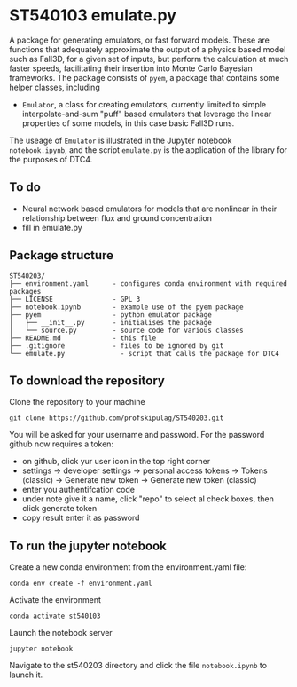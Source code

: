 # ST540103 emulate.py
A package for generating emulators, or fast forward models. These are functions that adequately approximate the output of a physics based model such as Fall3D, for a given set of inputs, but perform the calculation at much faster speeds, facilitating their insertion into Monte Carlo Bayesian frameworks. The package consists of `pyem`, a package that contains some helper classes, including

 * `Emulator`, a class for creating emulators, currently limited to simple interpolate-and-sum "puff" based emulators that leverage the linear properties of some models, in this case basic Fall3D runs.

The useage of `Emulator` is illustrated in the Jupyter notebook `notebook.ipynb`, and the script `emulate.py` is the application of the library for the purposes of DTC4. 

## To do
 * Neural network based emulators for models that are nonlinear in their relationship between flux and ground concentration
 * fill in emulate.py
 
## Package structure


    ST540203/
    ├── environment.yaml      - configures conda environment with required packages
    ├── LICENSE               - GPL 3
    ├── notebook.ipynb        - example use of the pyem package
    ├── pyem                  - python emulator package
    │   ├── __init__.py       - initialises the package
    │   └── source.py         - source code for various classes
    ├── README.md             - this file
    ├── .gitignore            - files to be ignored by git
    └── emulate.py              - script that calls the package for DTC4


## To download the repository
Clone the repository to your machine

    git clone https://github.com/profskipulag/ST540203.git

You will be asked for your username and password. For the password github now requires a token:
- on github, click yur user icon in the top right corner
- settings -> developer settings -> personal access tokens -> Tokens (classic) -> Generate new token -> Generate new token (classic) 
- enter you authentifcation code
- under note give it a name, click "repo" to select al check boxes, then click generate token
- copy result enter it as password

## To run the jupyter notebook
Create a new conda environment from the environment.yaml file:

    conda env create -f environment.yaml

Activate the environment

    conda activate st540103
    
Launch the notebook server

    jupyter notebook
    
Navigate to the st540203 directory and click the file `notebook.ipynb` to launch it.